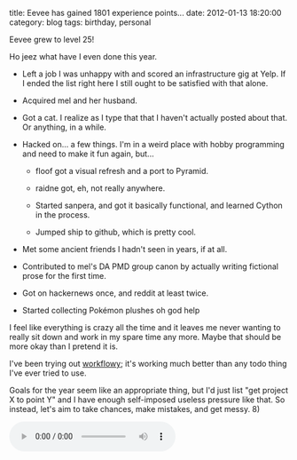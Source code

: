 title: Eevee has gained 1801 experience points...
date: 2012-01-13 18:20:00
category: blog
tags: birthday, personal

Eevee grew to level 25!

Ho jeez what have I even done this year.

<!-- more -->

* Left a job I was unhappy with and scored an infrastructure gig at Yelp.  If I ended the list right here I still ought to be satisfied with that alone.

* Acquired mel and her husband.

* Got a cat.  I realize as I type that that I haven't actually posted about that.  Or anything, in a while.

* Hacked on...  a few things.  I'm in a weird place with hobby programming and need to make it fun again, but...

    * floof got a visual refresh and a port to Pyramid.

    * raidne got, eh, not really anywhere.

    * Started sanpera, and got it basically functional, and learned Cython in the process.

    * Jumped ship to github, which is pretty cool.

* Met some ancient friends I hadn't seen in years, if at all.

* Contributed to mel's DA PMD group canon by actually writing fictional prose for the first time.

* Got on hackernews once, and reddit at least twice.

* Started collecting Pokémon plushes oh god help

I feel like everything is crazy all the time and it leaves me never wanting to really sit down and work in my spare time any more.  Maybe that should be more okay than I pretend it is.

I've been trying out [workflowy][]; it's working much better than any todo thing I've ever tried to use.

Goals for the year seem like an appropriate thing, but I'd just list "get project X to point Y" and I have enough self-imposed useless pressure like that.  So instead, let's aim to take chances, make mistakes, and get messy.  8)

<!-- stick this down here to keep it out of the preview -->
<audio src="/media/2012-01/levelup.ogv" controls autoplay>

[workflowy]: http://www.workflowy.com/
